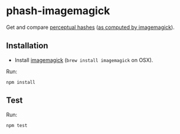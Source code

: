 # phash-imagemagick

Get and compare [perceptual hashes](http://en.wikipedia.org/wiki/Perceptual_hashing) ([as computed by imagemagick](http://www.fmwconcepts.com/misc_tests/perceptual_hash_test_results_510/index.html)).


## Installation

- Install [imagemagick](http://www.imagemagick.org/) (```brew install imagemagick``` on OSX).

Run:

    npm install


## Test

Run:

    npm test
